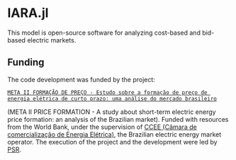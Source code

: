 # IARA.jl

This model is open-source software for analyzing cost-based and bid-based electric markets.

## Funding

The code development was funded by the project:

[`META II FORMAÇÃO DE PREÇO - Estudo sobre a formação de preço de energia elétrica de curto prazo: uma análise do mercado brasileiro`](https://www.meta2formacaodepreco.com.br/)

(META II PRICE FORMATION - A study about short-term electric energy price formation: an analysis of the Brazilian market).
Funded with resources from the World Bank, under the supervision of
[CCEE (Câmara de comercialização de Energia Elétrica)](https://www.ccee.org.br/),
the Brazilian electric energy market operator.
The execution of the project and the development were led by [PSR](https://www.psr-inc.com/en/).
